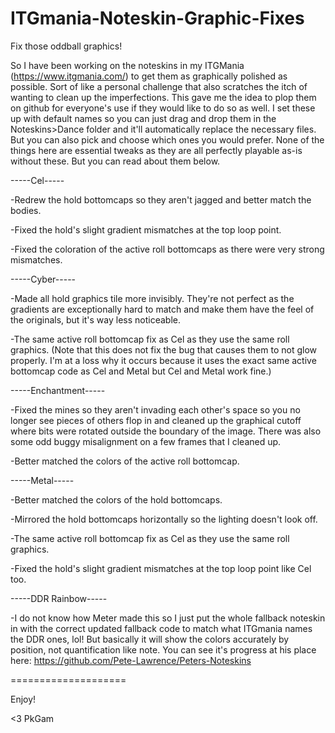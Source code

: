 # ITGmania-Noteskin-Graphic-Fixes
Fix those oddball graphics!

So I have been working on the noteskins in my ITGMania (https://www.itgmania.com/) to get them as graphically polished as possible. Sort of like a personal challenge that also scratches the itch of wanting to clean up the imperfections. This gave me the idea to plop them on github for everyone's use if they would like to do so as well. I set these up with default names so you can just drag and drop them in the Noteskins>Dance folder and it'll automatically replace the necessary files. But you can also pick and choose which ones you would prefer. None of the things here are essential tweaks as they are all perfectly playable as-is without these. But you can read about them below.

-----Cel-----

-Redrew the hold bottomcaps so they aren't jagged and better match the bodies.

-Fixed the hold's slight gradient mismatches at the top loop point.

-Fixed the coloration of the active roll bottomcaps as there were very strong mismatches.

-----Cyber-----

-Made all hold graphics tile more invisibly. They're not perfect as the gradients are exceptionally hard to match and make them have the feel of the originals, but it's way less noticeable.

-The same active roll bottomcap fix as Cel as they use the same roll graphics. (Note that this does not fix the bug that causes them to not glow properly. I'm at a loss why it occurs because it uses the exact same active bottomcap code as Cel and Metal but Cel and Metal work fine.)

-----Enchantment-----

-Fixed the mines so they aren't invading each other's space so you no longer see pieces of others flop in and cleaned up the graphical cutoff where bits were rotated outside the boundary of the image. There was also some odd buggy misalignment on a few frames that I cleaned up.

-Better matched the colors of the active roll bottomcap.

-----Metal-----

-Better matched the colors of the hold bottomcaps.

-Mirrored the hold bottomcaps horizontally so the lighting doesn't look off.

-The same active roll bottomcap fix as Cel as they use the same roll graphics.

-Fixed the hold's slight gradient mismatches at the top loop point like Cel too.

-----DDR Rainbow-----

-I do not know how Meter made this so I just put the whole fallback noteskin in with the correct updated fallback code to match what ITGmania names the DDR ones, lol! But basically it will show the colors accurately by position, not quantification like note. You can see it's progress at his place here: https://github.com/Pete-Lawrence/Peters-Noteskins

====================

Enjoy!

<3 PkGam
